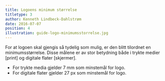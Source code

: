 ```yaml
---
title: Logoens minimum størrelse
titletype: 3
author: Kenneth Lindbeck-Dahlstrøm
date: 2016-07-07
position: 4
illustration: guide-logo-minimumsstorrelse.jpg
---
```


For at logoen skal gjengis så tydelig som mulig, er den blitt tilordnet en minimumsstørrelse. Disse målene er av stor betydning både i trykte medier [print] og digitale flater [skjermer].

- For trykte media gjelder 7 mm som minstemål for logo.
- For digitale flater gjelder 27 px som minstemål for logo.
